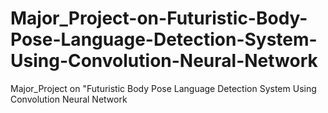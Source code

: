# Major_Project-on-Futuristic-Body-Pose-Language-Detection-System-Using-Convolution-Neural-Network
Major_Project on "Futuristic Body Pose Language Detection System Using Convolution Neural Network
